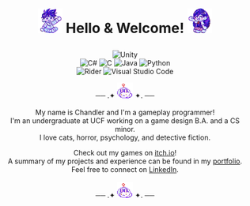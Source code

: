 [//]: # (Title.)
<h1>
  <p align="center"> 
  <img src="./Images/hero_wave.png" alt="Hero from OMORI waving" width="50" height="50"> 
  Hello & Welcome! 
  <img src="./Images/mari_wave.png" alt="Mari from OMORI waving" width="50" height="50"> 
</h1>

[//]: # (Markdown buttons!)
<p align="center"> 
  <img src="https://img.shields.io/badge/unity-%23000000.svg?style=for-the-badge&logo=unity&logoColor=white" alt="Unity">
  <br>
  <img src="https://img.shields.io/badge/c%23-%23239120.svg?style=for-the-badge&logo=csharp&logoColor=white" alt="C#">
  <img src="https://img.shields.io/badge/c-%2300599C.svg?style=for-the-badge&logo=c&logoColor=white" alt="C">
  <img src="https://img.shields.io/badge/java-%23ED8B00.svg?style=for-the-badge&logo=openjdk&logoColor=white" alt="Java">
  <img src="https://img.shields.io/badge/python-3670A0?style=for-the-badge&logo=python&logoColor=ffdd54" alt="Python">
  <br>
  <img src="https://img.shields.io/badge/Rider-000000.svg?style=for-the-badge&logo=Rider&logoColor=white&color=black&labelColor=crimson" alt="Rider">
  <img src="https://img.shields.io/badge/Visual%20Studio%20Code-0078d7.svg?style=for-the-badge&logo=visual-studio-code&logoColor=white" alt="Visual Studio Code">
<br>

[//]: # (Description.)
<p align="center"> 
  ── .✦ <img src="./Images/space_bunny.gif" alt="space bunny from OMORI" width="32" height="32"> ✦. ── <br><br>
  My name is Chandler and I'm a gameplay programmer! <br>
  I'm an undergraduate at UCF working on a game design B.A. and a CS minor. <br>
  I love cats, horror, psychology, and detective fiction.
<br>

[//]: # (Links.)
<p align="center"> 
  Check out my games on <a href="https://ninthewanderer.itch.io">itch.io</a>! <br>
  A summary of my projects and experience can be found in my <a href="https://ninthewanderer.wixsite.com/portfolio">portfolio</a>. <br>
  Feel free to connect on <a href="https://www.linkedin.com/in/chandlerguzman">LinkedIn</a>. <br><br>
  ── .✦ <img src="./Images/space_bunny.gif" alt="space bunny from OMORI" width="32" height="32"> ✦. ──
</p>
